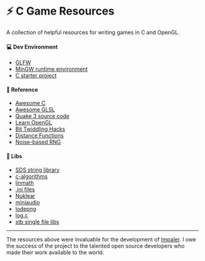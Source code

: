 # ⚡ C Game Resources

A collection of helpful resources for writing games in C and OpenGL.

#### 💻 Dev Environment
 - [GLFW](https://github.com/glfw/glfw)
 - [MinGW runtime environment](https://www.mingw-w64.org/)
 - [C starter project](https://github.com/robbykraft/World)

#### 📖 Reference
 - [Awesome C](https://github.com/oz123/awesome-c)
 - [Awesome GLSL](https://github.com/vanrez-nez/awesome-glsl)
 - [Quake 3 source code](https://github.com/id-Software/Quake-III-Arena)
 - [Learn OpenGL](https://learnopengl.com/)
 - [Bit Twiddling Hacks](https://graphics.stanford.edu/~seander/bithacks.html)
 - [Distance Functions](https://iquilezles.org/articles/distfunctions/)
 - [Noise-based RNG](https://www.youtube.com/watch?v=LWFzPP8ZbdU)

#### 🔨 Libs
 - [SDS string library](https://github.com/antirez/sds)
 - [c-algorithms](https://github.com/fragglet/c-algorithms)
 - [linmath](https://github.com/datenwolf/linmath.h)
 - [.ini files](https://github.com/rxi/ini)
 - [Nuklear](https://github.com/Immediate-Mode-UI/Nuklear)
 - [miniaudio](https://github.com/mackron/miniaudio)
 - [lodepng](https://github.com/lvandeve/lodepng)
 - [log.c](https://github.com/rxi/log.c)
 - [stb single file libs](https://github.com/nothings/stb)

***

The resources above were invaluable for the development of [Impaler](https://store.steampowered.com/app/1573090/Impaler/). I owe the success of the project to the talented open source developers who made their work available to the world.